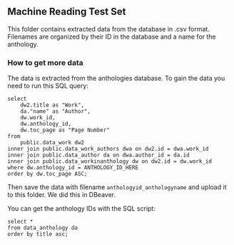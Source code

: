 ## Machine Reading Test Set
This folder contains extracted data from the database in .csv format. Filenames are organized by their ID in the database and a name for the anthology.

### How to get more data
The data is extracted from the anthologies database. To gain the data you need to run this SQL query:

```
select
    dw2.title as "Work",
    da."name" as "Author",
    dw.work_id,
    dw.anthology_id,
    dw.toc_page as "Page Number"
from
    public.data_work dw2
inner join public.data_work_authors dwa on dw2.id = dwa.work_id
inner join public.data_author da on dwa.author_id = da.id
inner join public.data_workinanthology dw on dw2.id = dw.work_id
where dw.anthology_id = ANTHOLOGY_ID_HERE
order by dw.toc_page ASC;
```

Then save the data with filename `anthologyid_anthologyname` and upload it to this folder. We did this in DBeaver.

You can get the anthology IDs with the SQL script:

```
select *
from data_anthology da
order by title asc;
```
